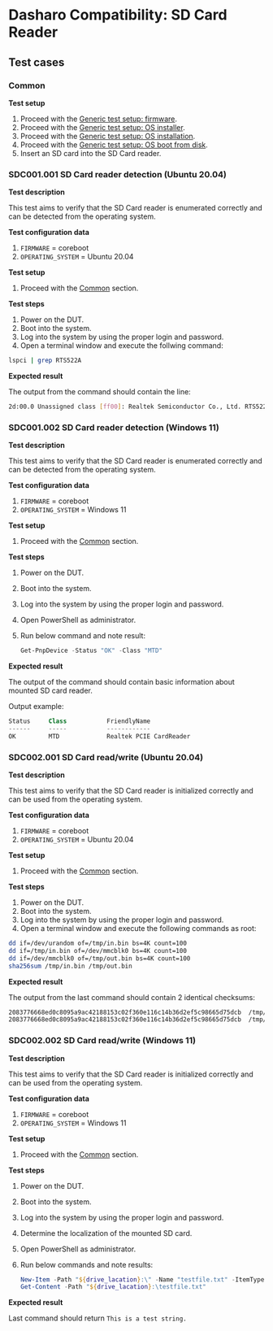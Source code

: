 # Dasharo Compatibility: SD Card Reader

## Test cases

### Common

**Test setup**

1. Proceed with the
    [Generic test setup: firmware](../../generic-test-setup#firmware).
1. Proceed with the
    [Generic test setup: OS installer](../../generic-test-setup#os-installer).
1. Proceed with the
    [Generic test setup: OS installation](../../generic-test-setup#os-installation).
1. Proceed with the
    [Generic test setup: OS boot from disk](../../generic-test-setup#os-boot-from-disk).
1. Insert an SD card into the SD Card reader.

### SDC001.001 SD Card reader detection (Ubuntu 20.04)

**Test description**

This test aims to verify that the SD Card reader is enumerated correctly and
can be detected from the operating system.

**Test configuration data**

1. `FIRMWARE` = coreboot
1. `OPERATING_SYSTEM` = Ubuntu 20.04

**Test setup**

1. Proceed with the [Common](#common) section.

**Test steps**

1. Power on the DUT.
1. Boot into the system.
1. Log into the system by using the proper login and password.
1. Open a terminal window and execute the follwing command:

```bash
lspci | grep RTS522A
```

**Expected result**

The output from the command should contain the line:

```bash
2d:00.0 Unassigned class [ff00]: Realtek Semiconductor Co., Ltd. RTS522A PCI Express Card Reader (rev 01)
```

### SDC001.002 SD Card reader detection (Windows 11)

**Test description**

This test aims to verify that the SD Card reader is enumerated correctly and
can be detected from the operating system.

**Test configuration data**

1. `FIRMWARE` = coreboot
1. `OPERATING_SYSTEM` = Windows 11

**Test setup**

1. Proceed with the [Common](#common) section.

**Test steps**

1. Power on the DUT.
1. Boot into the system.
1. Log into the system by using the proper login and password.
1. Open PowerShell as administrator.
1. Run below command and note result:

    ```PowerShell
    Get-PnpDevice -Status "OK" -Class "MTD"
    ```

**Expected result**

The output of the command should contain basic information about mounted
SD card reader.

Output example:

```PowerShell
Status     Class           FriendlyName
------     -----           ------------
OK         MTD             Realtek PCIE CardReader
```

### SDC002.001 SD Card read/write (Ubuntu 20.04)

**Test description**

This test aims to verify that the SD Card reader is initialized correctly and
can be used from the operating system.

**Test configuration data**

1. `FIRMWARE` = coreboot
1. `OPERATING_SYSTEM` = Ubuntu 20.04

**Test setup**

1. Proceed with the [Common](#common) section.

**Test steps**

1. Power on the DUT.
1. Boot into the system.
1. Log into the system by using the proper login and password.
1. Open a terminal window and execute the following commands as root:

```bash
dd if=/dev/urandom of=/tmp/in.bin bs=4K count=100
dd if=/tmp/in.bin of=/dev/mmcblk0 bs=4K count=100
dd if=/dev/mmcblk0 of=/tmp/out.bin bs=4K count=100
sha256sum /tmp/in.bin /tmp/out.bin
```

**Expected result**

The output from the last command should contain 2 identical checksums:

```bash
2083776668ed0c8095a9ac42188153c02f360e116c14b36d2ef5c98665d75dcb  /tmp/in.bin
2083776668ed0c8095a9ac42188153c02f360e116c14b36d2ef5c98665d75dcb  /tmp/out.bin
```

### SDC002.002 SD Card read/write (Windows 11)

**Test description**

This test aims to verify that the SD Card reader is initialized correctly and
can be used from the operating system.

**Test configuration data**

1. `FIRMWARE` = coreboot
1. `OPERATING_SYSTEM` = Windows 11

**Test setup**

1. Proceed with the [Common](#common) section.

**Test steps**

1. Power on the DUT.
1. Boot into the system.
1. Log into the system by using the proper login and password.
1. Determine the localization of the mounted SD card.
1. Open PowerShell as administrator.
1. Run below commands and note results:

    ```powershell
    New-Item -Path "${drive_lacation}:\" -Name "testfile.txt" -ItemType "file" -Value "This is a test string."
    Get-Content -Path "${drive_lacation}:\testfile.txt"
    ```

**Expected result**

Last command should return `This is a test string.`

